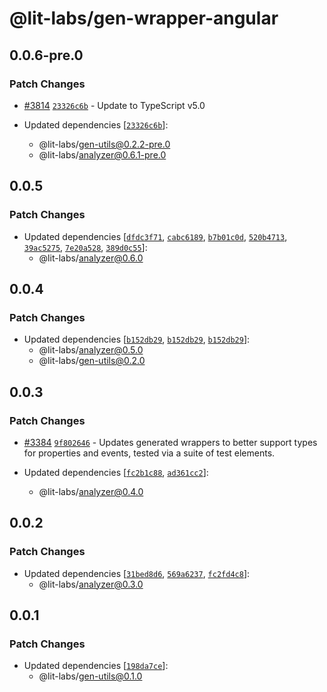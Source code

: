 # @lit-labs/gen-wrapper-angular

## 0.0.6-pre.0

### Patch Changes

- [#3814](https://github.com/lit/lit/pull/3814) [`23326c6b`](https://github.com/lit/lit/commit/23326c6b9a6abdf01998dadf5d0f20a643e457aa) - Update to TypeScript v5.0

- Updated dependencies [[`23326c6b`](https://github.com/lit/lit/commit/23326c6b9a6abdf01998dadf5d0f20a643e457aa)]:
  - @lit-labs/gen-utils@0.2.2-pre.0
  - @lit-labs/analyzer@0.6.1-pre.0

## 0.0.5

### Patch Changes

- Updated dependencies [[`dfdc3f71`](https://github.com/lit/lit/commit/dfdc3f714e511d30acc28809fa6643a4c764cad1), [`cabc6189`](https://github.com/lit/lit/commit/cabc61894e57ba89ecadc1deb20f121fecdfffc9), [`b7b01c0d`](https://github.com/lit/lit/commit/b7b01c0d21c0ac301cd5b8d4cb595f3bbfeebe6b), [`520b4713`](https://github.com/lit/lit/commit/520b47132af8e21868df5dc4dfdf5e003a38d158), [`39ac5275`](https://github.com/lit/lit/commit/39ac52758064dc521c2e3701e28348d7dc637a98), [`7e20a528`](https://github.com/lit/lit/commit/7e20a5287a46eadcd06a0804147b3b27110326ad), [`389d0c55`](https://github.com/lit/lit/commit/389d0c558d78982d8265588d1935ede91f46f3a0)]:
  - @lit-labs/analyzer@0.6.0

## 0.0.4

### Patch Changes

- Updated dependencies [[`b152db29`](https://github.com/lit/lit/commit/b152db291932aa25356543395251a9b42e12292d), [`b152db29`](https://github.com/lit/lit/commit/b152db291932aa25356543395251a9b42e12292d), [`b152db29`](https://github.com/lit/lit/commit/b152db291932aa25356543395251a9b42e12292d)]:
  - @lit-labs/analyzer@0.5.0
  - @lit-labs/gen-utils@0.2.0

## 0.0.3

### Patch Changes

- [#3384](https://github.com/lit/lit/pull/3384) [`9f802646`](https://github.com/lit/lit/commit/9f802646d955198cbaf6e521283fe137e7f5b7a6) - Updates generated wrappers to better support types for properties and events, tested via a suite of test elements.

- Updated dependencies [[`fc2b1c88`](https://github.com/lit/lit/commit/fc2b1c885211e4334d5ae5637570df85dd2e3f9e), [`ad361cc2`](https://github.com/lit/lit/commit/ad361cc22303f759afbefe60512df34fffdee771)]:
  - @lit-labs/analyzer@0.4.0

## 0.0.2

### Patch Changes

- Updated dependencies [[`31bed8d6`](https://github.com/lit/lit/commit/31bed8d6542c44a64bad8282b9ce5e5d6514e44a), [`569a6237`](https://github.com/lit/lit/commit/569a6237377eeef0c8dced2c369c77ebdd81218e), [`fc2fd4c8`](https://github.com/lit/lit/commit/fc2fd4c8f4a25b9a85073afcb38614209e079bb9)]:
  - @lit-labs/analyzer@0.3.0

## 0.0.1

### Patch Changes

- Updated dependencies [[`198da7ce`](https://github.com/lit/lit/commit/198da7ceabc944b142a666cae56ea239624cd019)]:
  - @lit-labs/gen-utils@0.1.0
